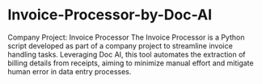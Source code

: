 # Invoice-Processor-by-Doc-AI
Company Project: Invoice Processor  The Invoice Processor is a Python script developed as part of a company project to streamline invoice handling tasks. Leveraging Doc AI, this tool automates the extraction of billing details from receipts, aiming to minimize manual effort and mitigate human error in data entry processes.
